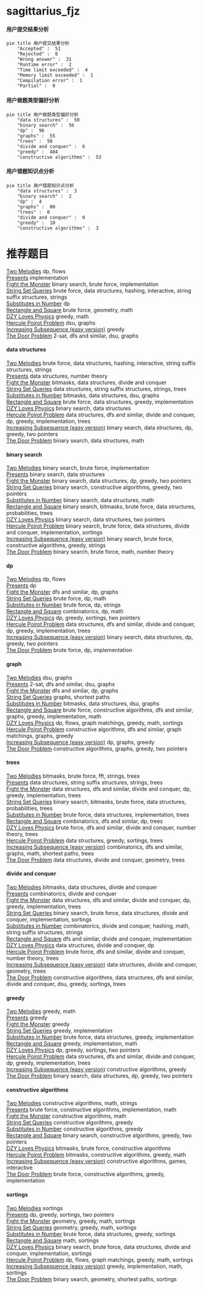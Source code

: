 # sagittarius_fjz
<!-- tabs:start -->
#### **用户提交结果分析**

```mermaid
pie title 用户提交结果分析
    "Accepted" :  51
    "Rejected" :  0
    "Wrong answer" :  31
    "Runtime error" :  2
    "Time limit exceeded" :  4
    "Memory limit exceeded" :  1
    "Compilation error" :  1
    "Partial" :  0
```
#### **用户做题类型偏好分析**

```mermaid
pie title 用户做题类型偏好分析
    "data structures" :  50
    "binary search" :  56
    "dp" :  96
    "graphs" :  55
    "trees" :  50
    "divide and conquer" :  6
    "greedy" :  404
    "constructive algorithms" :  53
```
#### **用户错题知识点分析**

```mermaid
pie title 用户错题知识点分析
    "data structures" :  3
    "binary search" :  2
    "dp" :  4
    "graphs" :  00
    "trees" :  0
    "divide and conquer" :  0
    "greedy" :  10
    "constructive algorithms" :  3
```
<!-- tabs:end -->
# 推荐题目
[Two Melodies](http://codeforces.com/problemset/problem/813/D)		dp,
                        flows		  
[Presents](http://codeforces.com/problemset/problem/54/A)		implementation		  
[Fight the Monster](http://codeforces.com/problemset/problem/487/A)		binary search,
                        brute force,
                        implementation		  
[String Set Queries](http://codeforces.com/problemset/problem/710/F)		brute force,
                        data structures,
                        hashing,
                        interactive,
                        string suffix structures,
                        strings		  
[Substitutes in Number](http://codeforces.com/problemset/problem/464/C)		dp		  
[Rectangle and Square](http://codeforces.com/problemset/problem/135/B)		brute force,
                        geometry,
                        math		  
[DZY Loves Physics](https://codeforces.com/contest/445/problem/C)		greedy,
                        math		  
[Hercule Poirot Problem](http://codeforces.com/problemset/problem/46/F)		dsu,
                        graphs		  
[Increasing Subsequence (easy version)](http://codeforces.com/problemset/problem/1157/C1)		greedy		  
[The Door Problem](http://codeforces.com/problemset/problem/776/D)		2-sat,
                        dfs and similar,
                        dsu,
                        graphs		  
<!-- tabs:start -->
#### **data structures**
[Two Melodies](http://codeforces.com/problemset/problem/710/F)		brute force,
                        data structures,
                        hashing,
                        interactive,
                        string suffix structures,
                        strings		  
[Presents](http://codeforces.com/problemset/problem/671/C)		data structures,
                        number theory		  
[Fight the Monster](http://codeforces.com/problemset/problem/1004/F)		bitmasks,
                        data structures,
                        divide and conquer		  
[String Set Queries](http://codeforces.com/problemset/problem/917/E)		data structures,
                        string suffix structures,
                        strings,
                        trees		  
[Substitutes in Number](http://codeforces.com/problemset/problem/938/G)		bitmasks,
                        data structures,
                        dsu,
                        graphs		  
[Rectangle and Square](http://codeforces.com/problemset/problem/1236/D)		brute force,
                        data structures,
                        greedy,
                        implementation		  
[DZY Loves Physics](https://codeforces.com/contest/947/problem/B)		binary search,
                        data structures		  
[Hercule Poirot Problem](http://codeforces.com/problemset/problem/1175/E)		data structures,
                        dfs and similar,
                        divide and conquer,
                        dp,
                        greedy,
                        implementation,
                        trees		  
[Increasing Subsequence (easy version)](http://codeforces.com/problemset/problem/1492/C)		binary search,
                        data structures,
                        dp,
                        greedy,
                        two pointers		  
[The Door Problem](http://codeforces.com/problemset/problem/1490/G)		binary search,
                        data structures,
                        math		  
#### **binary search**
[Two Melodies](http://codeforces.com/problemset/problem/487/A)		binary search,
                        brute force,
                        implementation		  
[Presents](https://codeforces.com/contest/947/problem/B)		binary search,
                        data structures		  
[Fight the Monster](http://codeforces.com/problemset/problem/1492/C)		binary search,
                        data structures,
                        dp,
                        greedy,
                        two pointers		  
[String Set Queries](http://codeforces.com/problemset/problem/1463/D)		binary search,
                        constructive algorithms,
                        greedy,
                        two pointers		  
[Substitutes in Number](http://codeforces.com/problemset/problem/1490/G)		binary search,
                        data structures,
                        math		  
[Rectangle and Square](http://codeforces.com/problemset/problem/1479/D)		binary search,
                        bitmasks,
                        brute force,
                        data structures,
                        probabilities,
                        trees		  
[DZY Loves Physics](http://codeforces.com/problemset/problem/1436/E)		binary search,
                        data structures,
                        two pointers		  
[Hercule Poirot Problem](http://codeforces.com/problemset/problem/1461/D)		binary search,
                        brute force,
                        data structures,
                        divide and conquer,
                        implementation,
                        sortings		  
[Increasing Subsequence (easy version)](http://codeforces.com/problemset/problem/1493/C)		binary search,
                        brute force,
                        constructive algorithms,
                        greedy,
                        strings		  
[The Door Problem](http://codeforces.com/problemset/problem/1487/D)		binary search,
                        brute force,
                        math,
                        number theory		  
#### **dp**
[Two Melodies](http://codeforces.com/problemset/problem/813/D)		dp,
                        flows		  
[Presents](http://codeforces.com/problemset/problem/464/C)		dp		  
[Fight the Monster](http://codeforces.com/problemset/problem/919/D)		dfs and similar,
                        dp,
                        graphs		  
[String Set Queries](http://codeforces.com/problemset/problem/550/C)		brute force,
                        dp,
                        math		  
[Substitutes in Number](http://codeforces.com/problemset/problem/798/B)		brute force,
                        dp,
                        strings		  
[Rectangle and Square](http://codeforces.com/problemset/problem/212/C)		combinatorics,
                        dp,
                        math		  
[DZY Loves Physics](http://codeforces.com/problemset/problem/1394/A)		dp,
                        greedy,
                        sortings,
                        two pointers		  
[Hercule Poirot Problem](http://codeforces.com/problemset/problem/1175/E)		data structures,
                        dfs and similar,
                        divide and conquer,
                        dp,
                        greedy,
                        implementation,
                        trees		  
[Increasing Subsequence (easy version)](http://codeforces.com/problemset/problem/1492/C)		binary search,
                        data structures,
                        dp,
                        greedy,
                        two pointers		  
[The Door Problem](https://codeforces.com/contest/1457/problem/C)		brute force,
                        dp,
                        implementation		  
#### **graph**
[Two Melodies](http://codeforces.com/problemset/problem/46/F)		dsu,
                        graphs		  
[Presents](http://codeforces.com/problemset/problem/776/D)		2-sat,
                        dfs and similar,
                        dsu,
                        graphs		  
[Fight the Monster](http://codeforces.com/problemset/problem/919/D)		dfs and similar,
                        dp,
                        graphs		  
[String Set Queries](https://codeforces.com/contest/1484/problem/F)		graphs,
                        shortest paths		  
[Substitutes in Number](http://codeforces.com/problemset/problem/938/G)		bitmasks,
                        data structures,
                        dsu,
                        graphs		  
[Rectangle and Square](http://codeforces.com/problemset/problem/1487/C)		brute force,
                        constructive algorithms,
                        dfs and similar,
                        graphs,
                        greedy,
                        implementation,
                        math		  
[DZY Loves Physics](http://codeforces.com/problemset/problem/1437/C)		dp,
                        flows,
                        graph matchings,
                        greedy,
                        math,
                        sortings		  
[Hercule Poirot Problem](http://codeforces.com/problemset/problem/1470/D)		constructive algorithms,
                        dfs and similar,
                        graph matchings,
                        graphs,
                        greedy		  
[Increasing Subsequence (easy version)](http://codeforces.com/problemset/problem/1476/C)		dp,
                        graphs,
                        greedy		  
[The Door Problem](http://codeforces.com/problemset/problem/1304/D)		constructive algorithms,
                        graphs,
                        greedy,
                        two pointers		  
#### **trees**
[Two Melodies](http://codeforces.com/problemset/problem/754/E)		bitmasks,
                        brute force,
                        fft,
                        strings,
                        trees		  
[Presents](http://codeforces.com/problemset/problem/917/E)		data structures,
                        string suffix structures,
                        strings,
                        trees		  
[Fight the Monster](http://codeforces.com/problemset/problem/1175/E)		data structures,
                        dfs and similar,
                        divide and conquer,
                        dp,
                        greedy,
                        implementation,
                        trees		  
[String Set Queries](http://codeforces.com/problemset/problem/1479/D)		binary search,
                        bitmasks,
                        brute force,
                        data structures,
                        probabilities,
                        trees		  
[Substitutes in Number](http://codeforces.com/problemset/problem/1511/C)		brute force,
                        data structures,
                        implementation,
                        trees		  
[Rectangle and Square](http://codeforces.com/problemset/problem/1499/F)		combinatorics,
                        dfs and similar,
                        dp,
                        trees		  
[DZY Loves Physics](http://codeforces.com/problemset/problem/1491/E)		brute force,
                        dfs and similar,
                        divide and conquer,
                        number theory,
                        trees		  
[Hercule Poirot Problem](http://codeforces.com/problemset/problem/1466/D)		data structures,
                        greedy,
                        sortings,
                        trees		  
[Increasing Subsequence (easy version)](http://codeforces.com/problemset/problem/1495/D)		combinatorics,
                        dfs and similar,
                        graphs,
                        math,
                        shortest paths,
                        trees		  
[The Door Problem](http://codeforces.com/problemset/problem/1303/G)		data structures,
                        divide and conquer,
                        geometry,
                        trees		  
#### **divide and conquer**
[Two Melodies](http://codeforces.com/problemset/problem/1004/F)		bitmasks,
                        data structures,
                        divide and conquer		  
[Presents](http://codeforces.com/problemset/problem/414/C)		combinatorics,
                        divide and conquer		  
[Fight the Monster](http://codeforces.com/problemset/problem/1175/E)		data structures,
                        dfs and similar,
                        divide and conquer,
                        dp,
                        greedy,
                        implementation,
                        trees		  
[String Set Queries](http://codeforces.com/problemset/problem/1461/D)		binary search,
                        brute force,
                        data structures,
                        divide and conquer,
                        implementation,
                        sortings		  
[Substitutes in Number](http://codeforces.com/problemset/problem/1466/G)		combinatorics,
                        divide and conquer,
                        hashing,
                        math,
                        string suffix structures,
                        strings		  
[Rectangle and Square](http://codeforces.com/problemset/problem/1490/D)		dfs and similar,
                        divide and conquer,
                        implementation		  
[DZY Loves Physics](https://codeforces.com/contest/1483/problem/C)		data structures,
                        divide and conquer,
                        dp		  
[Hercule Poirot Problem](http://codeforces.com/problemset/problem/1491/E)		brute force,
                        dfs and similar,
                        divide and conquer,
                        number theory,
                        trees		  
[Increasing Subsequence (easy version)](http://codeforces.com/problemset/problem/1303/G)		data structures,
                        divide and conquer,
                        geometry,
                        trees		  
[The Door Problem](http://codeforces.com/problemset/problem/1494/D)		constructive algorithms,
                        data structures,
                        dfs and similar,
                        divide and conquer,
                        dsu,
                        greedy,
                        sortings,
                        trees		  
#### **greedy**
[Two Melodies](https://codeforces.com/contest/445/problem/C)		greedy,
                        math		  
[Presents](http://codeforces.com/problemset/problem/1157/C1)		greedy		  
[Fight the Monster](http://codeforces.com/problemset/problem/587/A)		greedy		  
[String Set Queries](https://codeforces.com/contest/146/problem/C)		greedy,
                        implementation		  
[Substitutes in Number](http://codeforces.com/problemset/problem/1236/D)		brute force,
                        data structures,
                        greedy,
                        implementation		  
[Rectangle and Square](http://codeforces.com/problemset/problem/864/D)		greedy,
                        implementation,
                        math		  
[DZY Loves Physics](http://codeforces.com/problemset/problem/1394/A)		dp,
                        greedy,
                        sortings,
                        two pointers		  
[Hercule Poirot Problem](http://codeforces.com/problemset/problem/1175/E)		data structures,
                        dfs and similar,
                        divide and conquer,
                        dp,
                        greedy,
                        implementation,
                        trees		  
[Increasing Subsequence (easy version)](http://codeforces.com/problemset/problem/482/A)		constructive algorithms,
                        greedy		  
[The Door Problem](http://codeforces.com/problemset/problem/1492/C)		binary search,
                        data structures,
                        dp,
                        greedy,
                        two pointers		  
#### **constructive algorithms**
[Two Melodies](https://codeforces.com/contest/1159/problem/D)		constructive algorithms,
                        math,
                        strings		  
[Presents](http://codeforces.com/problemset/problem/732/A)		brute force,
                        constructive algorithms,
                        implementation,
                        math		  
[Fight the Monster](http://codeforces.com/problemset/problem/1407/A)		constructive algorithms,
                        math		  
[String Set Queries](http://codeforces.com/problemset/problem/482/A)		constructive algorithms,
                        greedy		  
[Substitutes in Number](http://codeforces.com/problemset/problem/1493/A)		constructive algorithms,
                        greedy		  
[Rectangle and Square](http://codeforces.com/problemset/problem/1463/D)		binary search,
                        constructive algorithms,
                        greedy,
                        two pointers		  
[DZY Loves Physics](https://codeforces.com/contest/1456/problem/B)		bitmasks,
                        brute force,
                        constructive algorithms		  
[Hercule Poirot Problem](http://codeforces.com/problemset/problem/1492/D)		bitmasks,
                        constructive algorithms,
                        greedy,
                        math		  
[Increasing Subsequence (easy version)](https://codeforces.com/contest/1504/problem/D)		constructive algorithms,
                        games,
                        interactive		  
[The Door Problem](https://codeforces.com/contest/1483/problem/A)		brute force,
                        constructive algorithms,
                        greedy,
                        implementation		  
#### **sortings**
[Two Melodies](http://codeforces.com/problemset/problem/1101/C)		sortings		  
[Presents](http://codeforces.com/problemset/problem/1394/A)		dp,
                        greedy,
                        sortings,
                        two pointers		  
[Fight the Monster](https://codeforces.com/contest/1496/problem/C)		geometry,
                        greedy,
                        math,
                        sortings		  
[String Set Queries](http://codeforces.com/problemset/problem/1495/A)		geometry,
                        greedy,
                        math,
                        sortings		  
[Substitutes in Number](http://codeforces.com/problemset/problem/1497/A)		brute force,
                        data structures,
                        greedy,
                        sortings		  
[Rectangle and Square](http://codeforces.com/problemset/problem/1427/A)		math,
                        sortings		  
[DZY Loves Physics](http://codeforces.com/problemset/problem/1461/D)		binary search,
                        brute force,
                        data structures,
                        divide and conquer,
                        implementation,
                        sortings		  
[Hercule Poirot Problem](http://codeforces.com/problemset/problem/1437/C)		dp,
                        flows,
                        graph matchings,
                        greedy,
                        math,
                        sortings		  
[Increasing Subsequence (easy version)](http://codeforces.com/problemset/problem/1473/A)		greedy,
                        implementation,
                        math,
                        sortings		  
[The Door Problem](http://codeforces.com/problemset/problem/1486/B)		binary search,
                        geometry,
                        shortest paths,
                        sortings		  
<!-- tabs:end -->
